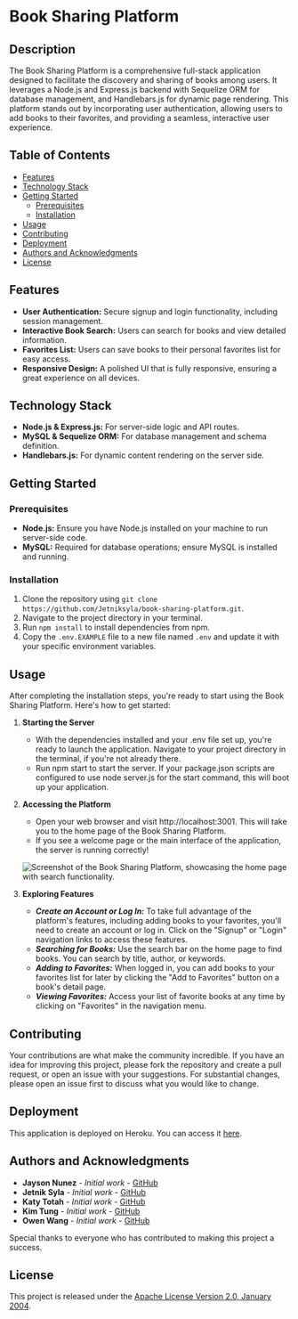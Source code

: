 # Book Sharing Platform

## Description
The Book Sharing Platform is a comprehensive full-stack application designed to facilitate the discovery and sharing of books among users. It leverages a Node.js and Express.js backend with Sequelize ORM for database management, and Handlebars.js for dynamic page rendering. This platform stands out by incorporating user authentication, allowing users to add books to their favorites, and providing a seamless, interactive user experience.


## Table of Contents
- [Features](#features)
- [Technology Stack](#technology-stack)
- [Getting Started](#getting-started)
  - [Prerequisites](#prerequisites)
  - [Installation](#installation)
- [Usage](#usage)
- [Contributing](#contributing)
- [Deployment](#deployment)
- [Authors and Acknowledgments](#authors-and-acknowledgments)
- [License](#license)

## Features 
- **User Authentication:** Secure signup and login functionality, including session management.
- **Interactive Book Search:** Users can search for books and view detailed information.
- **Favorites List:** Users can save books to their personal favorites list for easy access.
- **Responsive Design:** A polished UI that is fully responsive, ensuring a great experience on all devices.

## Technology Stack
- **Node.js & Express.js:** For server-side logic and API routes.
- **MySQL & Sequelize ORM:** For database management and schema definition. 
- **Handlebars.js:** For dynamic content rendering on the server side.

## Getting Started

### Prerequisites
- **Node.js:** Ensure you have Node.js installed on your machine to run server-side code. 
- **MySQL:** Required for database operations; ensure MySQL is installed and running.

### Installation
1.  Clone the repository using `git clone https://github.com/Jetniksyla/book-sharing-platform.git`.
2.  Navigate to the project directory in your terminal.
3.  Run `npm install` to install dependencies from npm.
4. Copy the `.env.EXAMPLE` file to a new file named `.env` and update it with your specific environment variables.

## Usage
After completing the installation steps, you're ready to start using the Book Sharing Platform. Here's how to get started:

1. **Starting the Server**
    - With the dependencies installed and your .env file set up, you're ready to launch the application. Navigate to your project directory in the terminal, if you're not already there.
    - Run npm start to start the server. If your package.json scripts are configured to use node server.js for the start command, this will boot up your application.

2. **Accessing the Platform**
    - Open your web browser and visit http://localhost:3001. This will take you to the home page of the Book Sharing Platform.
    - If you see a welcome page or the main interface of the application, the server is running correctly!

    ![Screenshot of the Book Sharing Platform, showcasing the home page with search functionality.](../book-sharing-platform/)

3. **Exploring Features**
    - ***Create an Account or Log In:*** To take full advantage of the platform's features, including adding books to your favorites, you'll need to create an account or log in. Click on the "Signup" or "Login" navigation links to access these features.
    - ***Searching for Books:*** Use the search bar on the home page to find books. You can search by title, author, or keywords.
    - ***Adding to Favorites:*** When logged in, you can add books to your favorites list for later by clicking the "Add to Favorites" button on a book's detail page.
    - ***Viewing Favorites:*** Access your list of favorite books at any time by clicking on "Favorites" in the navigation menu. 


## Contributing
Your contributions are what make the community incredible. If you have an idea for improving this project, please fork the repository and create a pull request, or open an issue with your suggestions. For substantial changes, please open an issue first to discuss what you would like to change.

## Deployment
This application is deployed on Heroku. You can access it [here](https://heroku.com).

## Authors and Acknowledgments
- **Jayson Nunez** - *Initial work* - [GitHub](https://github.com/JaysonNunez1)
- **Jetnik Syla** - *Initial work* - [GitHub](https://github.com/Jetniksyla)
- **Katy Totah** - *Initial work* - [GitHub](https://github.com/ktotah)
- **Kim Tung** - *Initial work* - [GitHub](https://github.com/ktung2018)
- **Owen Wang** - *Initial work* - [GitHub](https://github.com/owen8955)

Special thanks to everyone who has contributed to making this project a success. 

## License
This project is released under the [Apache License Version 2.0, January 2004](/LICENSE).